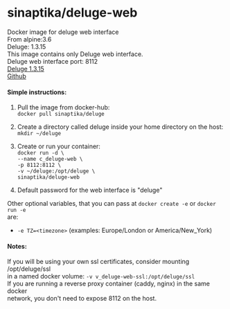 # sinaptika/deluge-web
Docker image for deluge web interface   
From alpine:3.6  
Deluge: 1.3.15  
This image contains only Deluge web interface.  
Deluge web interface port: 8112  
[Deluge 1.3.15](http://deluge-torrent.org/)  
[Github](https://github.com/git-sinaptika/deluge-web)  


#### Simple instructions:  
1. Pull the image from docker-hub:  
`docker pull sinaptika/deluge`  

2. Create a directory called deluge inside your home directory on the host:  
`mkdir ~/deluge`

3. Create or run your container:  
`docker run -d \`  
`--name c_deluge-web \`  
`-p 8112:8112 \`  
`-v ~/deluge:/opt/deluge \`  
`sinaptika/deluge-web`

4. Default password for the web interface is "deluge"

Other optional variables, that you can pass at `docker create -e` or `docker run -e`  
are:  
- `-e TZ=<timezone>` (examples: Europe/London or America/New_York)

#### Notes:
If you will be using your own ssl certificates, consider mounting /opt/deluge/ssl  
in a named docker volume: `-v v_deluge-web-ssl:/opt/deluge/ssl`  
If you are running a reverse proxy container (caddy, nginx) in the same docker  
network, you don't need to expose 8112 on the host.
